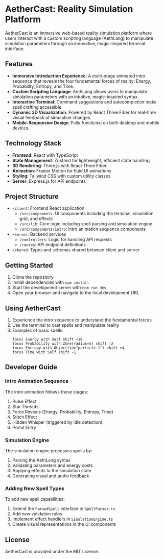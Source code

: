 # AetherCast: Reality Simulation Platform

AetherCast is an immersive web-based reality simulation platform where users interact with a custom scripting language (AethLang) to manipulate simulation parameters through an innovative, magic-inspired terminal interface.

## Features

- **Immersive Introduction Experience**: A multi-stage animated intro sequence that reveals the four fundamental forces of reality: Energy, Probability, Entropy, and Time.
- **Custom Scripting Language**: AethLang allows users to manipulate simulation parameters with an intuitive, magic-inspired syntax.
- **Interactive Terminal**: Command suggestions and autocompletion make spell crafting accessible.
- **Dynamic 3D Visualization**: Powered by React Three Fiber for real-time visual feedback of simulation changes.
- **Mobile-Responsive Design**: Fully functional on both desktop and mobile devices.

## Technology Stack

- **Frontend**: React with TypeScript
- **State Management**: Zustand for lightweight, efficient state handling
- **3D Rendering**: Three.js with React Three Fiber
- **Animation**: Framer Motion for fluid UI animations
- **Styling**: Tailwind CSS with custom utility classes
- **Server**: Express.js for API endpoints

## Project Structure

- `/client`: Frontend React application
  - `/src/components`: UI components including the terminal, simulation grid, and effects
  - `/src/lib`: Core logic including spell parsing and simulation engine
  - `/src/components/intro`: Intro animation sequence components
- `/server`: Backend services
  - `/controllers`: Logic for handling API requests
  - `/routes`: API endpoint definitions
- `/shared`: Types and schemas shared between client and server

## Getting Started

1. Clone the repository
2. Install dependencies with `npm install`
3. Start the development server with `npm run dev`
4. Open your browser and navigate to the local development URL

## Using AetherCast

1. Experience the intro sequence to understand the fundamental forces
2. Use the terminal to cast spells and manipulate reality
3. Examples of basic spells:
   ```
   focus Energy with Self shift +10
   focus Probability with Zone(radius=5) shift -2
   focus Entropy with Object(id="particle-1") shift +4
   focus Time with Self shift -1
   ```

## Developer Guide

### Intro Animation Sequence

The intro animation follows these stages:
1. Pulse Effect
2. Star Threads
3. Force Reveals (Energy, Probability, Entropy, Time)
4. Stitch Effect
5. Hidden Whisper (triggered by idle detection)
6. Portal Entry

### Simulation Engine

The simulation engine processes spells by:
1. Parsing the AethLang syntax
2. Validating parameters and energy costs
3. Applying effects to the simulation state
4. Generating visual and audio feedback

### Adding New Spell Types

To add new spell capabilities:
1. Extend the `ParsedSpell` interface in `SpellParser.ts`
2. Add new validation rules
3. Implement effect handlers in `SimulationEngine.ts`
4. Create visual representations in the UI components

## License

AetherCast is provided under the MIT License.
